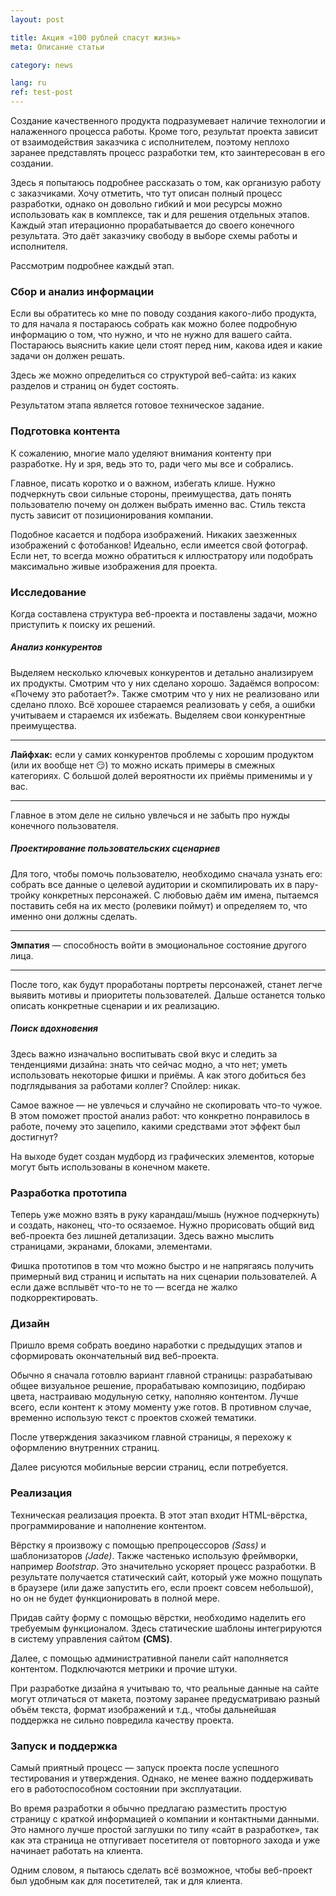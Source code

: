 ```yaml
---
layout: post

title: Акция «100 рублей спасут жизнь»
meta: Описание статьи

category: news

lang: ru
ref: test-post
---
```


Создание качественного продукта подразумевает наличие технологии и налаженного процесса работы. Кроме того, результат проекта зависит от взаимодействия заказчика с исполнителем, поэтому неплохо заранее представлять процесс разработки тем, кто заинтересован в его создании.

Здесь я попытаюсь подробнее рассказать о том, как организую работу с заказчиками. Хочу отметить, что тут описан полный процесс разработки, однако он довольно гибкий и мои ресурсы можно использовать как в комплексе, так и для решения отдельных этапов. Каждый этап итерационно прорабатывается до своего конечного результата. Это даёт заказчику свободу в выборе схемы работы и исполнителя.

Рассмотрим подробнее каждый этап.

<!-- ### Сбор и анализ информации :mag:  -->
### Сбор и анализ информации 

Если вы обратитесь ко мне по поводу создания какого-либо продукта, то для начала я постараюсь собрать как можно более подробную информацию о том, что нужно, и что не нужно для вашего сайта. Постараюсь выяснить какие цели стоят перед ним, какова идея и какие задачи он должен решать.

Здесь же можно определиться со структурой веб-сайта: из каких разделов и страниц он будет состоять.

Результатом этапа является готовое техническое задание. 

<!-- ### Подготовка контента :pencil: -->
### Подготовка контента

К сожалению, многие мало уделяют внимания контенту при разработке.  Ну и зря, ведь это то, ради чего мы все и собрались. 

Главное, писать коротко и о важном, избегать клише. Нужно подчеркнуть свои сильные стороны, преимущества, дать понять пользователю почему он должен выбрать именно вас. Стиль текста пусть зависит от позиционирования компании.

Подобное касается и подбора изображений. Никаких заезженных изображений с фотобанков! Идеально, если имеется свой фотограф. Если нет, то всегда можно обратиться к иллюстратору или подобрать максимально живые изображения для проекта.

<!-- ### Исследование :telescope: -->
### Исследование

Когда составлена структура веб-проекта и поставлены задачи, можно приступить к поиску их решений. 

##### Анализ конкурентов

Выделяем несколько ключевых конкурентов и детально анализируем их продукты. Смотрим что у них сделано хорошо. Задаёмся вопросом: «Почему это работает?». Также смотрим что у них не реализовано или сделано плохо. Всё хорошее стараемся реализовать у себя, а ошибки учитываем и стараемся их избежать. Выделяем свои конкурентные преимущества.

---

**Лайфхак:** если у самих конкурентов проблемы с хорошим продуктом (или их вообще нет :smirk:) то можно искать примеры в смежных категориях. С большой долей вероятности их приёмы применимы и у вас.

---

Главное в этом деле не сильно увлечься и не забыть про нужды конечного пользователя. 

##### Проектирование пользовательских сценариев

Для того, чтобы помочь пользователю, необходимо сначала узнать его: собрать все данные о целевой аудитории и скомпилировать их в пару-тройку конкретных персонажей. С любовью даём им имена, пытаемся поставить себя на их место (ролевики поймут) и определяем то, что именно они должны сделать. 

---

**Эмпатия** — способность войти в эмоциональное состояние другого лица.

---

После того, как будут проработаны портреты персонажей, станет легче выявить мотивы и приоритеты пользователей. Дальше останется только описать конкретные сценарии и их реализацию.

#####  Поиск вдохновения

Здесь важно изначально воспитывать свой вкус и следить за тенденциями дизайна: знать что сейчас модно, а что нет; уметь использовать некоторые фишки и приёмы. А как этого добиться без подглядывания за работами коллег? Спойлер: никак. 

Самое важное — не увлечься и случайно не скопировать что-то чужое. В этом поможет простой анализ работ: что конкретно понравилось в работе, почему это зацепило, какими средствами этот эффект был достигнут?

На выходе будет создан мудборд из графических элементов, которые могут быть использованы в конечном макете.

### Разработка прототипа

Теперь уже можно взять в руку карандаш/мышь (нужное подчеркнуть) и создать, наконец, что-то осязаемое. Нужно прорисовать общий вид веб-проекта без лишней детализации. Здесь важно мыслить страницами, экранами, блоками, элементами.

Фишка прототипов в том что можно быстро и не напрягаясь получить примерный вид страниц и испытать на них сценарии пользователей. А если даже всплывёт что-то не то — всегда не жалко подкорректировать.

<!-- ### Дизайн :art: -->
### Дизайн

Пришло время собрать воедино наработки с предыдущих этапов и сформировать окончательный вид веб-проекта.

Обычно я сначала готовлю вариант главной страницы: разрабатываю общее визуальное решение, прорабатываю композицию, подбираю цвета, настраиваю модульную сетку, наполняю контентом. Лучше всего, если контент к этому моменту уже готов. В противном случае, временно использую текст с проектов схожей тематики. 

После утверждения заказчиком главной страницы, я перехожу к оформлению внутренних страниц.

Далее рисуются мобильные версии страниц, если потребуется.

<!-- ### Реализация :computer:  -->
### Реализация

Техническая реализация проекта. В этот этап входит HTML-вёрстка, программирование и наполнение контентом. 

Вёрстку я произвожу с помощью препроцессоров _(Sass)_ и шаблонизаторов _(Jade)_.  Также частенько использую фреймворки, например _Bootstrap_. Это значительно ускоряет процесс разработки. В результате получается статический сайт, который уже можно пощупать в браузере (или даже запустить его, если проект совсем небольшой), но он не будет функционировать в полной мере.

Придав сайту форму с помощью вёрстки, необходимо наделить его требуемым функционалом. Здесь статические шаблоны интегрируются в систему управления сайтом __(CMS)__. 

Далее, с помощью административной панели сайт наполняется контентом. Подключаются метрики и прочие штуки.

При разработке дизайна я учитываю то, что реальные данные на сайте могут отличаться от макета, поэтому заранее предусматриваю разный объём текста, формат изображений и т.д., чтобы дальнейшая поддержка не сильно повредила качеству проекта.

<!-- ### Запуск и поддержка :rocket: -->
### Запуск и поддержка

Самый приятный процесс — запуск проекта после успешного тестирования и утверждения. Однако, не менее важно поддерживать его в работоспособном состоянии при эксплуатации.

Во время разработки я обычно предлагаю разместить простую страницу с краткой информацией о компании и контактными данными. Это намного лучше простой заглушки по типу «сайт в разработке», так как эта страница не отпугивает посетителя от повторного захода и уже начинает работать на клиента.

Одним словом, я пытаюсь сделать всё возможное, чтобы веб-проект был удобным как для посетителей, так и для клиента.
